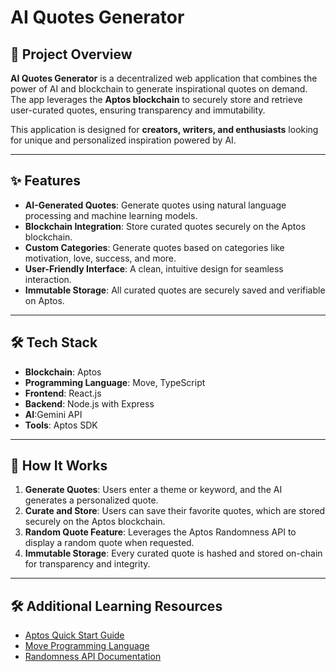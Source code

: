 # **AI Quotes Generator**  


## **📜 Project Overview**

**AI Quotes Generator** is a decentralized web application that combines the power of AI and blockchain to generate inspirational quotes on demand. The app leverages the **Aptos blockchain** to securely store and retrieve user-curated quotes, ensuring transparency and immutability.  

This application is designed for **creators, writers, and enthusiasts** looking for unique and personalized inspiration powered by AI.  

---

## **✨ Features**

- **AI-Generated Quotes**: Generate quotes using natural language processing and machine learning models.  
- **Blockchain Integration**: Store curated quotes securely on the Aptos blockchain.  
- **Custom Categories**: Generate quotes based on categories like motivation, love, success, and more.  
- **User-Friendly Interface**: A clean, intuitive design for seamless interaction.  
- **Immutable Storage**: All curated quotes are securely saved and verifiable on Aptos.

---

## **🛠️ Tech Stack**

- **Blockchain**: Aptos  
- **Programming Language**: Move, TypeScript  
- **Frontend**: React.js  
- **Backend**: Node.js with Express  
- **AI**:Gemini API
- **Tools**: Aptos SDK

---

## **🎯 How It Works**

1. **Generate Quotes**: Users enter a theme or keyword, and the AI generates a personalized quote.  
2. **Curate and Store**: Users can save their favorite quotes, which are stored securely on the Aptos blockchain.  
3. **Random Quote Feature**: Leverages the Aptos Randomness API to display a random quote when requested.  
4. **Immutable Storage**: Every curated quote is hashed and stored on-chain for transparency and integrity.  

---


## **🛠 Additional Learning Resources**

- [Aptos Quick Start Guide](https://aptos.dev/en/build/get-started)  
- [Move Programming Language](https://movespiders.com/)  
- [Randomness API Documentation](https://aptos.dev/en/build/smart-contracts/randomness)  


